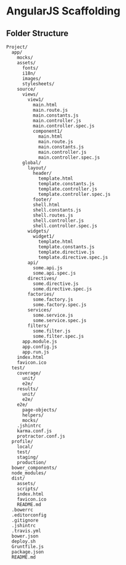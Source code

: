 # AngularJS Scaffolding

## Folder Structure
    Project/
      app/
        mocks/
        assets/
          fonts/
          i18n/
          images/
          stylesheets/
        source/
          views/
            view1/
              main.html
              main.route.js
              main.constants.js
              main.controller.js
              main.controller.spec.js
              component1/
                main.html
                main.route.js
                main.constants.js
                main.controller.js
                main.controller.spec.js
          global/
            layout/
              header/
                template.html
                template.constants.js
                template.controller.js
                template.controller.spec.js
              footer/
              shell.html
              shell.constants.js
              shell.routes.js
              shell.controller.js
              shell.controller.spec.js
            widgets/
              widget1/
                template.html
                template.constants.js
                template.directive.js
                template.directive.spec.js
            api/
              some.api.js
              some.api.spec.js
            directives/
              some.directive.js
              some.directive.spec.js
            factories/
              some.factory.js
              some.factory.spec.js
            services/
              some.service.js
              some.service.spec.js
            filters/
              some.filter.js
              some.filter.spec.js
          app.module.js
          app.config.js
          app.run.js
        index.html
        favicon.ico
      test/
        coverage/
          unit/
          e2e/
        results/
          unit/
          e2e/
        e2e/
          page-objects/
          helpers/
          mocks/
        .jshintrc
        karma.conf.js
        protractor.conf.js
      profile/
        local/
        test/
        staging/
        production/
      bower_components/
      node_modules/
      dist/
        assets/
        scripts/
        index.html
        favicon.ico
        README.md
      .bowerrc
      .editorconfig
      .gitignore
      .jshintrc
      .travis.yml
      bower.json
      deploy.sh
      Gruntfile.js
      package.json
      README.md
